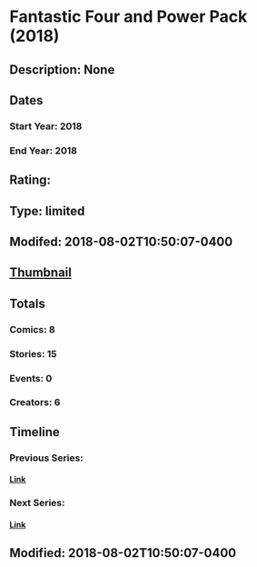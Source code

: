 # Fantastic Four and Power Pack (2018)
## Description: None
## Dates
### Start Year: 2018
### End Year: 2018
## Rating: 
## Type: limited
## Modifed: 2018-08-02T10:50:07-0400
## [Thumbnail](http://i.annihil.us/u/prod/marvel/i/mg/b/40/image_not_available.jpg)
## Totals
### Comics: 8
### Stories: 15
### Events: 0
### Creators: 6
## Timeline
### Previous Series: 
#### [Link]()
### Next Series: 
#### [Link]()
## Modified: 2018-08-02T10:50:07-0400